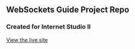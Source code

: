 ## WebSockets Guide Project Repo

### Created for Internet Studio II

[View the live site](https://deep-dive-websockets.github.io/site/)
